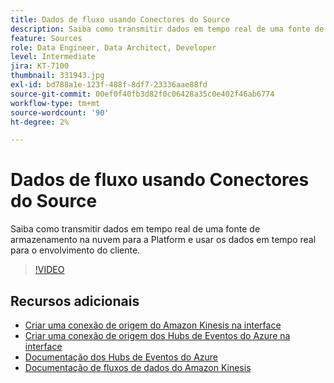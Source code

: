 ```yaml
---
title: Dados de fluxo usando Conectores do Source
description: Saiba como transmitir dados em tempo real de uma fonte de armazenamento na nuvem para a Platform e usar os dados em tempo real para o envolvimento do cliente.
feature: Sources
role: Data Engineer, Data Architect, Developer
level: Intermediate
jira: KT-7100
thumbnail: 331943.jpg
exl-id: bd788a1e-123f-488f-8df7-23336aae88fd
source-git-commit: 00ef0f40fb3d82f0c06428a35c0e402f46ab6774
workflow-type: tm+mt
source-wordcount: '90'
ht-degree: 2%

---
```


# Dados de fluxo usando Conectores do Source

Saiba como transmitir dados em tempo real de uma fonte de armazenamento na nuvem para a Platform e usar os dados em tempo real para o envolvimento do cliente.


>[!VIDEO](https://video.tv.adobe.com/v/331943?learn=on)

## Recursos adicionais

* [Criar uma conexão de origem do Amazon Kinesis na interface](https://experienceleague.adobe.com/docs/experience-platform/sources/ui-tutorials/create/cloud-storage/kinesis.html)
* [Criar uma conexão de origem dos Hubs de Eventos do Azure na interface ](https://experienceleague.adobe.com/docs/experience-platform/sources/ui-tutorials/create/cloud-storage/eventhub.html)
* [Documentação dos Hubs de Eventos do Azure](https://docs.microsoft.com/en-us/azure/event-hubs/)
* [Documentação de fluxos de dados do Amazon Kinesis](https://docs.aws.amazon.com/kinesis/index.html)
